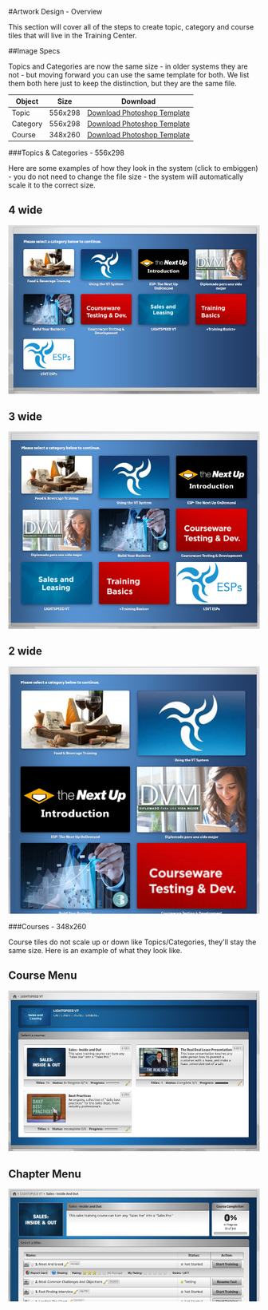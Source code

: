 #Artwork Design - Overview

This section will cover all of the steps to create topic, category and course tiles that will live in the Training Center.

##Image Specs

Topics and Categories are now the same size - in older systems they are not - but moving forward you can use the same template for both. We list them both here just to keep the distinction, but they are the same file.

Object | Size | Download  
--------------- | --------------- | ---------------
Topic | 556x298 | [Download Photoshop Template](/files/cwtile_topic_556x298.psd)  
Category | 556x298 | [Download Photoshop Template](/files/cwtile_cat_556x298.psd)  
Course | 348x260 | [Download Photoshop Template](/files/cwtile_crs_556x298.psd)  

<!-- Old cat size left here just in case 
Category (Old): 360x216 - [Download Photoshop Template](/files/topic_556x298.psd)

Note - also need to speak with Tate on file sizes, how can we optimize these 
 -->

###Topics & Categories - 556x298

Here are some examples of how they look in the system (click to embiggen) - you do not need to change the file size - the system will automatically scale it to the correct size.

4 wide
-----------------
<a href="../../img/4_across.png" target="_blank"><img src="../../img/4_across.png"></a>

3 wide
-----------------
<a href="../../img/3_across.png" target="_blank"><img src="../../img/3_across.png"></a>

2 wide
-----------------
<a href="../../img/2_across.png" target="_blank"><img src="../../img/2_across.png"></a>

###Courses - 348x260

Course tiles do not scale up or down like Topics/Categories, they'll stay the same size. Here is an example of what they look like.

Course Menu
-----------------
<a href="../../img/course1.png" target="_blank"><img src="../../img/course1.png"></a>

Chapter Menu
-----------------
<a href="../../img/course2.png" target="_blank"><img src="../../img/course2.png"></a>


